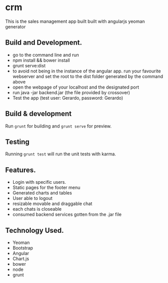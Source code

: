# crm

This is the sales management app built built with angularjs yeoman generator


## Build and Development.
* go to the command line and run
* npm install && bower install
* grunt serve:dist
* to avoid not being in the instance of the angular app. run your favourite webserver and set the root to the dist folder generated by the command above
* open the webpage of your localhost and the designated port
* run java -jar backend.jar (the file provided by crossover)
* Test the app (test user: Gerardo, password: Gerardo)

## Build & development

Run `grunt` for building and `grunt serve` for preview.

## Testing

Running `grunt test` will run the unit tests with karma.


## Features.
* Login with specific users.
* Static pages for the footer menu
* Generated charts and tables
* User able to logout
* resizable movable and draggable chat
* each chats is closeable
* consumed backend services gotten from the .jar file

## Technology Used.
* Yeoman
* Bootstrap
* Angular
* Chart.js
* bower
* node
* grunt